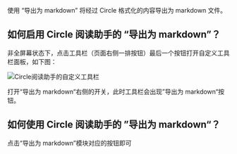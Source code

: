 使用 “导出为 markdown” 将经过 Circle 格式化的内容导出为 markdown 文件。

## 如何启用 Circle 阅读助手的 “导出为 markdown”？

非全屏幕状态下，点击工具栏（页面右侧一排按钮）最后一个按钮打开自定义工具栏面板，如下图：

![Circle阅读助手的自定义工具栏](/sites/default/files/toolset.png)

打开“导出为 markdown“右侧的开关，此时工具栏会出现”导出为 markdown“按钮。

## 如何使用 Circle 阅读助手的 ”导出为 markdown“？

点击“导出为 markdown”模块对应的按钮即可
